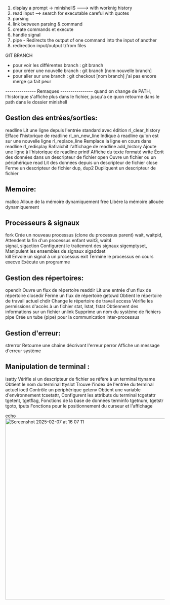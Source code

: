 

1. display a prompt -> minishell$
---> with worknig history
2. read input
--> search for executable careful with quotes
3. parsing 
4. link between parsing & command
5. create commands et execute 
6. handle signal
7. pipe - Redirects the output of one command into the input of another
8. redirection input/output t/from files

GIT BRANCH
- pour voir les différentes branch : git branch
- pour créer une nouvelle branch : git branch [nom nouvelle branch]
- pour aller sur une branch : git checkout [nom branch]
j'ai pas encore merge ça fait peur

--------------- Remaques ----------------
quand on change de PATH, l'historique s'affiche plus dans le fichier, jusqu'a ce quon retourne dans le path dans le dossier minishell


Gestion des entrées/sorties:
------------------------------------------------------------------------------------
readline	        Lit une ligne depuis l'entrée standard avec édition
rl_clear_history	Efface l'historique de readline
rl_on_new_line	    Indique à readline qu'on est sur une nouvelle ligne
rl_replace_line	    Remplace la ligne en cours dans readline
rl_redisplay	    Rafraîchit l'affichage de readline
add_history	        Ajoute une ligne à l'historique de readline
printf	            Affiche du texte formaté
write	            Écrit des données dans un descripteur de fichier
open	            Ouvre un fichier ou un périphérique
read	            Lit des données depuis un descripteur de fichier
close	            Ferme un descripteur de fichier
dup, dup2	        Dupliquent un descripteur de fichier

Memoire:
------------------------------------------------------------------------------------
malloc	            Alloue de la mémoire dynamiquement
free	            Libère la mémoire allouée dynamiquement

Processeurs & signaux 
------------------------------------------------------------------------------------
fork	            Crée un nouveau processus (clone du processus parent)
wait, waitpid,      Attendent la fin d'un processus enfant
wait3, wait4	
signal, sigaction	Configurent le traitement des signaux
sigemptyset,        Manipulent les ensembles de signaux
sigaddset	
kill	            Envoie un signal à un processus
exit	            Termine le processus en cours
execve	            Exécute un programme

Gestion des répertoires:
------------------------------------------------------------------------------------
opendir	            Ouvre un flux de répertoire
readdir	            Lit une entrée d'un flux de répertoire
closedir	        Ferme un flux de répertoire
getcwd	            Obtient le répertoire de travail actuel
chdir	            Change le répertoire de travail
access	            Vérifie les permissions d'accès à un fichier
stat, lstat, fstat	Obtiennent des informations sur un fichier
unlink	            Supprime un nom du système de fichiers
pipe	            Crée un tube (pipe) pour la communication inter-processus

Gestion d'erreur:
------------------------------------------------------------------------------------
strerror	        Retourne une chaîne décrivant l'erreur
perror	            Affiche un message d'erreur système

Manipulation de terminal :
------------------------------------------------------------------------------------
isatty	            Vérifie si un descripteur de fichier se réfère à un terminal
ttyname	            Obtient le nom du terminal
ttyslot	            Trouve l'index de l'entrée du terminal actuel
ioctl	            Contrôle un périphérique
getenv	            Obtient une variable d'environnement
tcsetattr,          Configurent les attributs du terminal
tcgetattr	
tgetent, tgetflag,  Fonctions de la base de données terminfo
tgetnum, tgetstr	
tgoto, tputs	    Fonctions pour le positionnement du curseur et l'affichage

echo 
<img width="571" alt="Screenshot 2025-02-07 at 16 07 11" src="https://github.com/user-attachments/assets/e96deb95-d91f-4f38-b3f8-00dfc8b24a04" />
